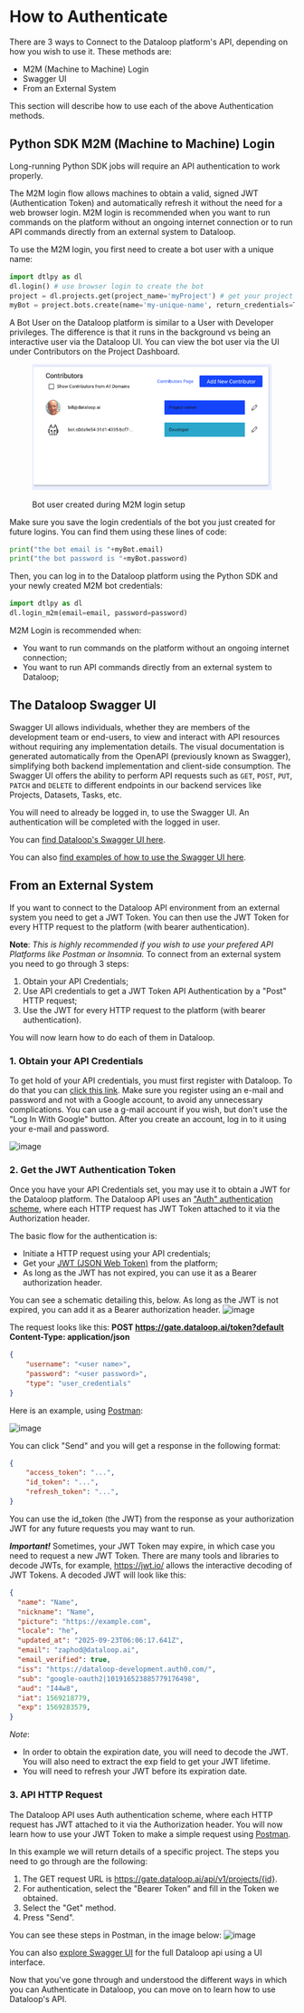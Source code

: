 # How to Authenticate
There are 3 ways to Connect to the Dataloop platform's API, depending on how you wish to use it. These methods are:
- M2M (Machine to Machine) Login 
- Swagger UI 
- From an External System

This section will describe how to use each of the above Authentication methods.

## Python SDK M2M (Machine to Machine) Login 
Long-running Python SDK jobs will require an API authentication to work properly.

The M2M login flow allows machines to obtain a valid, signed JWT (Authentication Token) and automatically refresh it without the need for a web browser login.
M2M login is recommended when you want to run commands on the platform without an ongoing internet connection or to run API commands directly from an 
external system to Dataloop.

To use the M2M login, you first need to create a bot user with a unique name:

```python
import dtlpy as dl
dl.login() # use browser login to create the bot
project = dl.projects.get(project_name='myProject') # get your project
myBot = project.bots.create(name='my-unique-name', return_credentials=True)
```

A Bot User on the Dataloop platform is similar to a User with Developer privileges.  The difference is that it runs in the background vs being an interactive user via the Dataloop UI.  You can view the bot user via the UI under Contributors on the Project Dashboard.

<figure><img src="../.gitbook/assets/Screenshot 2023-02-10 at 10.22.34 AM.png" alt=""><figcaption><p>Bot user created during M2M login setup</p></figcaption></figure>

Make sure you save the login credentials of the bot you just created for future logins. You can find them using these lines of code:

```python
print("the bot email is "+myBot.email)
print("the bot password is "+myBot.password)
```

Then, you can log in to the Dataloop platform using the Python SDK and your newly created M2M bot credentials:

```python
import dtlpy as dl
dl.login_m2m(email=email, password=password)
```


M2M Login is recommended when:
- You want to run commands on the platform without an ongoing internet connection;
- You want to run API commands directly from an external system to Dataloop;

## The Dataloop Swagger UI 
Swagger UI allows individuals, whether they are members of the development team or end-users, to view and interact with API resources without requiring any implementation details. The visual documentation is generated automatically from the OpenAPI (previously known as Swagger), simplifying both backend implementation and client-side consumption. The Swagger UI offers the ability to perform API requests such as ```GET```, ```POST```, ```PUT```, ```PATCH``` and ```DELETE``` to different endpoints in our backend services like Projects, Datasets, Tasks, etc.

You will need to already be logged in, to use the Swagger UI. An authentication will be completed with the logged in user.

You can [find Dataloop's Swagger UI here](https://gate.dataloop.ai/api/v1/docs/#/).

You can also [find examples of how to use the Swagger UI here](https://dataloop.ai/docs/swagger-ui-example).

## From an External System 
If you want to connect to the Dataloop API environment from an external system you need to get a JWT Token. You can then use the JWT Token for every HTTP request to the platform (with bearer authentication).

**Note**: *This is highly recommended if you wish to use your prefered API Platforms like Postman or Insomnia.*
To connect from an external system you need to go through 3 steps:
1. Obtain your API Credentials;
2. Use API credentials to get a JWT Token API Authentication by a "Post" HTTP request;
3. Use the JWT for every HTTP request to the platform (with bearer authentication).

You will now learn how to do each of them in Dataloop.
### 1. Obtain your API Credentials
To get hold of your API credentials, you must first register with Dataloop. To do that you can [click this link](https://dataloop-production.auth0.com/login?state=hKFo2SBGazhSa3FOTmh3RHp2dkk3TXdpX2dYY3ZDNEUyZEFXNaFupWxvZ2luo3RpZNkgOXlNRVpJT0pvNnI1OXFHMnpxQ0JwZkYxa0hnMkVEZmajY2lk2SBGckcwSFpnYTFDSzVVVlVTSkp1RGtTRHFJdFBpZVdHVw&client=FrG0HZga1CK5UVUSJJuDkSDqItPieWGW&protocol=oauth2&response_type=id_token%20code&response_mode=form_post&redirect_uri=https%3A%2F%2Fgate.dataloop.ai%2Fadmit%3Fdefault&scope=openid%20email%20profile%20offline_access&nonce=YpLRxstZd_HRJ8QN1BHGIJyAKEYZSDxs&auth0Client=eyJuYW1lIjoiYXV0aDAuanMiLCJ2ZXJzaW9uIjoiOS4xMS4zIn0%3D).
Make sure you register using an e-mail and password and not with a Google account, to avoid any unnecessary complications. You can use a g-mail account if you wish, but don't use the "Log In With Google" button. 
After you create an account, log in to it using your e-mail and password.

![image](https://user-images.githubusercontent.com/58508793/219412890-b6f75d07-8088-4c69-a270-29eba19e70d3.png)

### 2. Get the JWT Authentication Token
Once you have your API Credentials set, you may use it to obtain a JWT for the Dataloop platform.
The Dataloop API uses an ["Auth" authentication scheme](https://oauth.net/2/bearer-tokens/), where each HTTP request has JWT Token attached to it via the Authorization header.

The basic flow for the authentication is:
- Initiate a HTTP request using your API credentials;
- Get your [JWT (JSON Web Token)](https://jwt.io/introduction) from the platform;
- As long as the JWT has not expired, you can use it as a Bearer authorization header.

You can see a schematic detailing this, below.
As long as the JWT is not expired, you can add it as a Bearer authorization header.
![image](https://user-images.githubusercontent.com/58508793/219415230-84421dbc-be0c-40ad-bb6f-8407bfd17574.png)

The request looks like this:
**POST https://gate.dataloop.ai/token?default**
**Content-Type: application/json**
```json
{
    "username": "<user name>",
    "password": "<user password>",
    "type": "user_credentials"
}
```
Here is an example, using [Postman](https://www.postman.com/downloads/):

![image](https://user-images.githubusercontent.com/58508793/219416875-935ec9c2-cdc4-43b7-b914-3fdbca146fcb.png)

You can click "Send" and you will get a response in the following format:
```json
{
    "access_token": "...",
    "id_token": "...",
    "refresh_token": "...",
}
```
You can use the id_token (the JWT) from the response as your authorization JWT for any future requests you may want to run.

***Important!***
Sometimes, your JWT Token may expire, in which case you need to request a new JWT Token.
There are many tools and libraries to decode JWTs, for example, https://jwt.io/ allows the interactive decoding of JWT Tokens.
A decoded JWT will look like this:
```json
{
  "name": "Name",
  "nickname": "Name",
  "picture": "https://example.com",
  "locale": "he",
  "updated_at": "2025-09-23T06:06:17.641Z",
  "email": "zaphod@dataloop.ai",
  "email_verified": true,
  "iss": "https://dataloop-development.auth0.com/",
  "sub": "google-oauth2|101916523885779176498",
  "aud": "I44w8",
  "iat": 1569218779,
  "exp": 1569283579,
}
```
*Note*:
- In order to obtain the expiration date, you will need to decode the JWT. You will also need to extract the exp field to get your JWT lifetime.
- You will need to refresh your JWT before its expiration date.

### 3. API HTTP Request
The Dataloop API uses Auth authentication scheme, where each HTTP request has JWT attached to it via the Authorization header.
You will now learn how to use your JWT Token to make a simple request using [Postman](https://www.postman.com/downloads/).

In this example we will return details of a specific project. The steps you need to go through are the following:
1. The GET request URL is https://gate.dataloop.ai/api/v1/projects/{id}.
2. For authentication, select the "Bearer Token" and fill in the Token we obtained.
3. Select the "Get" method.
4. Press "Send".

You can see these steps in Postman, in the image below:
![image](https://user-images.githubusercontent.com/58508793/219420355-01e22498-ea82-4548-aa0e-2b1ddecb9632.png)

You can also [explore Swagger UI](https://gate.dataloop.ai/api/v1/docs/) for the full Dataloop api using a UI interface.


Now that you've gone through and understood the different ways in which you can Authenticate in Dataloop, you can move on to learn how to use Dataloop's API.
